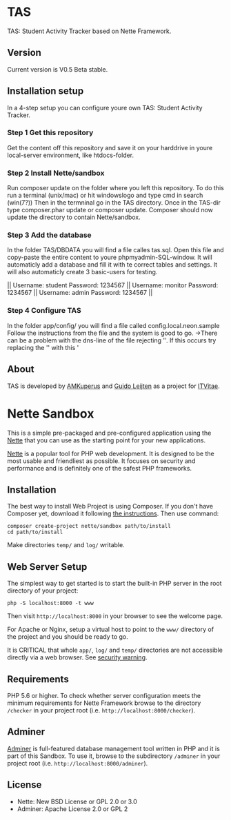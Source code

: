 # TAS
TAS: Student Activity Tracker based on Nette Framework.

## Version
Current version is V0.5 Beta stable.

## Installation setup
In a 4-step setup you can configure youre own TAS: Student Activity Tracker.
### Step 1 Get this repository
Get the content off this repository and save it on your harddrive in youre local-server environment, like htdocs-folder.
### Step 2 Install Nette/sandbox
Run composer update on the folder where you left this repository.
To do this run a terminal (unix/mac) or hit windowslogo and type cmd in search (win(7?))
Then in the termninal go in the TAS directory. Once in the TAS-dir type composer.phar update or composer update.
Composer should now update the directory to contain Nette/sandbox.
### Step 3 Add the database
In the folder TAS/DBDATA you will find a file calles tas.sql. Open this file and copy-paste the entire content to youre phpmyadmin-SQL-window.
It will automaticly add a database and fill it with te correct tables and settings. It will also automaticly create 3 basic-users for testing.

|| Username: student Password: 1234567 || Username: monitor Password: 1234567 || Username: admin Password: 1234567 ||
### Step 4 Configure TAS
In the folder app/config/ you will find a file called config.local.neon.sample
Follow the instructions from the file and the system is good to go.
->There can be a problem with the dns-line of the file rejecting ''. If this occurs try replacing the '' with this '

## About
TAS is developed by [AMKuperus](https://github.com/AMKuperus) and [Guido Leijten](https://github.com/guidoleijten) as a project for [ITVitae](http://itvitae.nl/).

Nette Sandbox
=============

This is a simple pre-packaged and pre-configured application using the [Nette](https://nette.org)
that you can use as the starting point for your new applications.

[Nette](https://nette.org) is a popular tool for PHP web development.
It is designed to be the most usable and friendliest as possible. It focuses
on security and performance and is definitely one of the safest PHP frameworks.


Installation
------------

The best way to install Web Project is using Composer. If you don't have Composer yet,
download it following [the instructions](https://doc.nette.org/composer). Then use command:

	composer create-project nette/sandbox path/to/install
	cd path/to/install


Make directories `temp/` and `log/` writable.


Web Server Setup
----------------

The simplest way to get started is to start the built-in PHP server in the root directory of your project:

	php -S localhost:8000 -t www

Then visit `http://localhost:8000` in your browser to see the welcome page.

For Apache or Nginx, setup a virtual host to point to the `www/` directory of the project and you
should be ready to go.

It is CRITICAL that whole `app/`, `log/` and `temp/` directories are not accessible directly
via a web browser. See [security warning](https://nette.org/security-warning).


Requirements
------------

PHP 5.6 or higher. To check whether server configuration meets the minimum requirements for
Nette Framework browse to the directory `/checker` in your project root (i.e. `http://localhost:8000/checker`).


Adminer
-------

[Adminer](https://www.adminer.org/) is full-featured database management tool written in PHP and it is part of this Sandbox.
To use it, browse to the subdirectory `/adminer` in your project root (i.e. `http://localhost:8000/adminer`).


License
-------
- Nette: New BSD License or GPL 2.0 or 3.0
- Adminer: Apache License 2.0 or GPL 2

